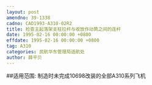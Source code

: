 ```yaml
---
layout: post
amendno: 39-1338
cadno: CAD1993-A310-02R2
title: 检查主起落架支柱拉杆与收放作动筒之间的连杆
date: 1995-02-16 00:00:00 +0800
effdate: 1995-02-16 00:00:00 +0800
tag: A310
categories: 民航华东管理局适航处
author: 薛平贝
---
```


##适用范围:
制造时未完成10698改装的全部A310系列飞机

